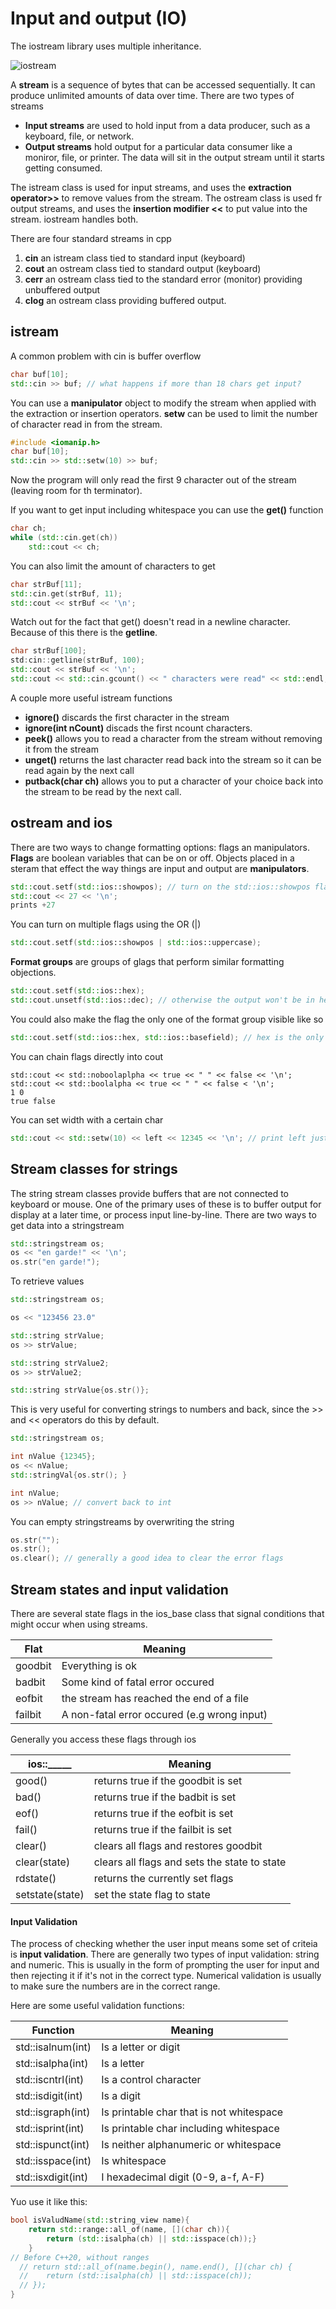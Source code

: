 # Input and output (IO)

The iostream library uses multiple inheritance. 

![iostream](../iostream.gif)

A **stream** is a sequence of bytes that can be accessed sequentially. It can produce unlimited amounts of data over time. There are two types of streams

* **Input streams** are used to hold input from a data producer, such as a keyboard, file, or network. 
* **Output streams** hold output for a particular data consumer like a moniror, file, or printer. The data will sit in the output stream until it starts getting consumed. 

The istream class is used for input streams, and uses the **extraction operator>>** to remove values from the stream. The ostream class is used fr output streams, and uses the **insertion modifier <<** to put value into the stream. iostream handles both. 

There are four standard streams in cpp

1. **cin** an istream class tied to standard input (keyboard)
2. **cout** an ostream class tied to standard output (keyboard)
3. **cerr** an ostream class tied to the standard error (monitor) providing unbuffered output
4. **clog** an ostream class providing buffered output. 

## istream

A common problem with cin is buffer overflow

```cpp
char buf[10];
std::cin >> buf; // what happens if more than 18 chars get input?
```

You can use a **manipulator** object to modify the stream when applied with the extraction or insertion operators. **setw** can be used to limit the number of character read in from the stream. 

```cpp
#include <iomanip.h>
char buf[10];
std::cin >> std::setw(10) >> buf;
```

Now the program will only read the first 9 character out of the stream (leaving room for th terminator).

If you want to get input including whitespace you can use the **get()** function

```cpp
char ch;
while (std::cin.get(ch))
    std::cout << ch;
```

You can also limit the amount of characters to get

```cpp
char strBuf[11];
std::cin.get(strBuf, 11);
std::cout << strBuf << '\n';
```

Watch out for the fact that get() doesn't read in a newline character. Because of this there is the **getline**.


```cpp
char strBuf[100];
std:cin::getline(strBuf, 100);
std::cout << strBuf << '\n';
std::cout << std::cin.gcount() << " characters were read" << std::endl;
```

A couple more useful istream functions

* **ignore()** discards the first character in the stream
* **ignore(int nCount)** discads the first ncount characters.
* **peek()** allows you to read a character from the stream without removing it from the stream
* **unget()** returns the last character read back into the stream so it can be read again by the next call
* **putback(char ch)** allows you to put a character of your choice back into the stream to be read by the next call. 


## ostream and ios


There are two ways to change formatting options: flags an manipulators. **Flags** are boolean variables that can be on or off. Objects placed in a steram that effect the way things are input and output are **manipulators**. 

```cpp
std::cout.setf(std::ios::showpos); // turn on the std::ios::showpos flag
std::cout << 27 << '\n';
prints +27
```

You can turn on multiple flags using the OR (|)

```cpp
std::cout.setf(std::ios::showpos | std::ios::uppercase);
```

**Format groups** are groups of glags that perform similar formatting objections. 

```cpp
std::cout.setf(std::ios::hex);
std::cout.unsetf(std::ios::dec); // otherwise the output won't be in hex
```

You could also make the flag the only one of the format group visible like so

```cpp
std::cout.setf(std::ios::hex, std::ios::basefield); // hex is the only flag on in the basefield group
```

You can chain flags directly into cout

```
std::cout << std::noboolaplpha << true << " " << false << '\n';
std::cout << std::boolalpha << true << " " << false < '\n';
1 0
true false
```

You can set width with a certain char

```cpp
std::cout << std::setw(10) << left << 12345 << '\n'; // print left justified to a width of 10

```

## Stream classes for strings

The string stream classes provide buffers that are not connected to keyboard or mouse. One of the primary uses of these is to buffer output for display at a later time, or process input line-by-line. There are two ways to get data into a stringstream

```cpp
std::stringstream os;
os << "en garde!" << '\n';
os.str("en garde!");
```

To retrieve values

```cpp
std::stringstream os;

os << "123456 23.0"

std::string strValue;
os >> strValue;

std::string strValue2;
os >> strValue2;

std::string strValue{os.str()};
```

This is very useful for converting strings to numbers and back, since the >> and << operators do this by default. 

```cpp
std::stringstream os;

int nValue {12345};
os << nValue;
std::stringVal{os.str(); }

int nValue;
os >> nValue; // convert back to int
```

You can empty stringstreams by overwriting the string

```cpp
os.str("");
os.str();
os.clear(); // generally a good idea to clear the error flags
```

## Stream states and input validation

There are several state flags in the ios_base class that signal conditions that might occur when using streams.

| Flat | Meaning |
| -- | -- |
| goodbit | Everything is ok |
| badbit | Some kind of fatal error occured | 
| eofbit | the stream has reached the end of a file | 
| failbit | A non-fatal error occured (e.g wrong input) |

Generally you access these flags through ios

| ios::_____ | Meaning| 
| -- | -- |
| good() | returns true if the goodbit is set | 
| bad() | returns true if the badbit is set | 
| eof() | returns true if the eofbit is set | 
| fail() | returns true if the failbit is set | 
| clear() | clears all flags and restores goodbit |
| clear(state) | clears all flags and sets the state to state | 
| rdstate() | returns the currently set flags | 
| setstate(state) | set the state flag to state | 

#### Input Validation

The process of checking whether the user input means some set of criteia is **input validation**. There are generally two types of input validation: string and numeric. This is usually in the form of prompting the user for input and then rejecting it if it's not in the correct type. Numerical validation is usually to make sure the numbers are in the correct range. 

Here are some useful validation functions:

| Function | Meaning | 
| -- | -- |
|std::isalnum(int) | Is a letter or digit | 
|std::isalpha(int) | Is a letter | 
|std::iscntrl(int) | Is a control character | 
|std::isdigit(int) | Is a digit |
|std::isgraph(int) | Is printable char that is not whitespace |
|std::isprint(int) | Is printable char including whitespace | 
|std::ispunct(int) | Is neither alphanumeric or whitespace | 
|std::isspace(int) | Is whitespace | 
|std::isxdigit(int) | I hexadecimal digit (0-9, a-f, A-F) | 

Yuo use it like this:

```cpp
bool isValudName(std::string_view name){
    return std::range::all_of(name, [](char ch)){
        return (std::isalpha(ch) || std::isspace(ch));}
    }
// Before C++20, without ranges
  // return std::all_of(name.begin(), name.end(), [](char ch) {
  //    return (std::isalpha(ch) || std::isspace(ch));
  // });
}
```






